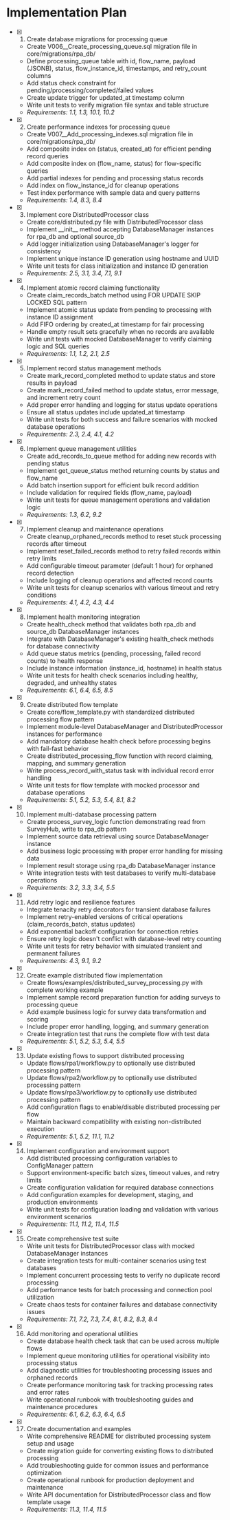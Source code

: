 # Implementation Plan

- [x] 1. Create database migrations for processing queue

  - Create V006\_\_Create_processing_queue.sql migration file in core/migrations/rpa_db/
  - Define processing_queue table with id, flow_name, payload (JSONB), status, flow_instance_id, timestamps, and retry_count columns
  - Add status check constraint for pending/processing/completed/failed values
  - Create update trigger for updated_at timestamp column
  - Write unit tests to verify migration file syntax and table structure
  - _Requirements: 1.1, 1.3, 10.1, 10.2_

- [x] 2. Create performance indexes for processing queue

  - Create V007\_\_Add_processing_indexes.sql migration file in core/migrations/rpa_db/
  - Add composite index on (status, created_at) for efficient pending record queries
  - Add composite index on (flow_name, status) for flow-specific queries
  - Add partial indexes for pending and processing status records
  - Add index on flow_instance_id for cleanup operations
  - Test index performance with sample data and query patterns
  - _Requirements: 1.4, 8.3, 8.4_

- [x] 3. Implement core DistributedProcessor class

  - Create core/distributed.py file with DistributedProcessor class
  - Implement \_\_init\_\_ method accepting DatabaseManager instances for rpa_db and optional source_db
  - Add logger initialization using DatabaseManager's logger for consistency
  - Implement unique instance ID generation using hostname and UUID
  - Write unit tests for class initialization and instance ID generation
  - _Requirements: 2.5, 3.1, 3.4, 7.1, 9.1_

- [x] 4. Implement atomic record claiming functionality

  - Create claim_records_batch method using FOR UPDATE SKIP LOCKED SQL pattern
  - Implement atomic status update from pending to processing with instance ID assignment
  - Add FIFO ordering by created_at timestamp for fair processing
  - Handle empty result sets gracefully when no records are available
  - Write unit tests with mocked DatabaseManager to verify claiming logic and SQL queries
  - _Requirements: 1.1, 1.2, 2.1, 2.5_

- [x] 5. Implement record status management methods

  - Create mark_record_completed method to update status and store results in payload
  - Create mark_record_failed method to update status, error message, and increment retry count
  - Add proper error handling and logging for status update operations
  - Ensure all status updates include updated_at timestamp
  - Write unit tests for both success and failure scenarios with mocked database operations
  - _Requirements: 2.3, 2.4, 4.1, 4.2_

- [x] 6. Implement queue management utilities

  - Create add_records_to_queue method for adding new records with pending status
  - Implement get_queue_status method returning counts by status and flow_name
  - Add batch insertion support for efficient bulk record addition
  - Include validation for required fields (flow_name, payload)
  - Write unit tests for queue management operations and validation logic
  - _Requirements: 1.3, 6.2, 9.2_

- [x] 7. Implement cleanup and maintenance operations

  - Create cleanup_orphaned_records method to reset stuck processing records after timeout
  - Implement reset_failed_records method to retry failed records within retry limits
  - Add configurable timeout parameter (default 1 hour) for orphaned record detection
  - Include logging of cleanup operations and affected record counts
  - Write unit tests for cleanup scenarios with various timeout and retry conditions
  - _Requirements: 4.1, 4.2, 4.3, 4.4_

- [x] 8. Implement health monitoring integration

  - Create health_check method that validates both rpa_db and source_db DatabaseManager instances
  - Integrate with DatabaseManager's existing health_check methods for database connectivity
  - Add queue status metrics (pending, processing, failed record counts) to health response
  - Include instance information (instance_id, hostname) in health status
  - Write unit tests for health check scenarios including healthy, degraded, and unhealthy states
  - _Requirements: 6.1, 6.4, 6.5, 8.5_

- [x] 9. Create distributed flow template

  - Create core/flow_template.py with standardized distributed processing flow pattern
  - Implement module-level DatabaseManager and DistributedProcessor instances for performance
  - Add mandatory database health check before processing begins with fail-fast behavior
  - Create distributed_processing_flow function with record claiming, mapping, and summary generation
  - Write process_record_with_status task with individual record error handling
  - Write unit tests for flow template with mocked processor and database operations
  - _Requirements: 5.1, 5.2, 5.3, 5.4, 8.1, 8.2_

- [x] 10. Implement multi-database processing pattern

  - Create process_survey_logic function demonstrating read from SurveyHub, write to rpa_db pattern
  - Implement source data retrieval using source DatabaseManager instance
  - Add business logic processing with proper error handling for missing data
  - Implement result storage using rpa_db DatabaseManager instance
  - Write integration tests with test databases to verify multi-database operations
  - _Requirements: 3.2, 3.3, 3.4, 5.5_

- [x] 11. Add retry logic and resilience features

  - Integrate tenacity retry decorators for transient database failures
  - Implement retry-enabled versions of critical operations (claim_records_batch, status updates)
  - Add exponential backoff configuration for connection retries
  - Ensure retry logic doesn't conflict with database-level retry counting
  - Write unit tests for retry behavior with simulated transient and permanent failures
  - _Requirements: 4.3, 9.1, 9.2_

- [x] 12. Create example distributed flow implementation

  - Create flows/examples/distributed_survey_processing.py with complete working example
  - Implement sample record preparation function for adding surveys to processing queue
  - Add example business logic for survey data transformation and scoring
  - Include proper error handling, logging, and summary generation
  - Create integration test that runs the complete flow with test data
  - _Requirements: 5.1, 5.2, 5.3, 5.4, 5.5_

- [x] 13. Update existing flows to support distributed processing

  - Update flows/rpa1/workflow.py to optionally use distributed processing pattern
  - Update flows/rpa2/workflow.py to optionally use distributed processing pattern
  - Update flows/rpa3/workflow.py to optionally use distributed processing pattern
  - Add configuration flags to enable/disable distributed processing per flow
  - Maintain backward compatibility with existing non-distributed execution
  - _Requirements: 5.1, 5.2, 11.1, 11.2_

- [x] 14. Implement configuration and environment support

  - Add distributed processing configuration variables to ConfigManager pattern
  - Support environment-specific batch sizes, timeout values, and retry limits
  - Create configuration validation for required database connections
  - Add configuration examples for development, staging, and production environments
  - Write unit tests for configuration loading and validation with various environment scenarios
  - _Requirements: 11.1, 11.2, 11.4, 11.5_

- [x] 15. Create comprehensive test suite

  - Write unit tests for DistributedProcessor class with mocked DatabaseManager instances
  - Create integration tests for multi-container scenarios using test databases
  - Implement concurrent processing tests to verify no duplicate record processing
  - Add performance tests for batch processing and connection pool utilization
  - Create chaos tests for container failures and database connectivity issues
  - _Requirements: 7.1, 7.2, 7.3, 7.4, 8.1, 8.2, 8.3, 8.4_

- [x] 16. Add monitoring and operational utilities

  - Create database health check task that can be used across multiple flows
  - Implement queue monitoring utilities for operational visibility into processing status
  - Add diagnostic utilities for troubleshooting processing issues and orphaned records
  - Create performance monitoring task for tracking processing rates and error rates
  - Write operational runbook with troubleshooting guides and maintenance procedures
  - _Requirements: 6.1, 6.2, 6.3, 6.4, 6.5_

- [x] 17. Create documentation and examples

  - Write comprehensive README for distributed processing system setup and usage
  - Create migration guide for converting existing flows to distributed processing
  - Add troubleshooting guide for common issues and performance optimization
  - Create operational runbook for production deployment and maintenance
  - Write API documentation for DistributedProcessor class and flow template usage
  - _Requirements: 11.3, 11.4, 11.5_
